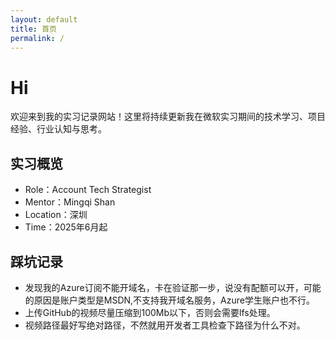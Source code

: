```yaml
---
layout: default
title: 首页
permalink: /
---
```


# Hi

欢迎来到我的实习记录网站！这里将持续更新我在微软实习期间的技术学习、项目经验、行业认知与思考。

## 实习概览

- Role：Account Tech Strategist
- Mentor：Mingqi Shan
- Location：深圳
- Time：2025年6月起

## 踩坑记录

- 发现我的Azure订阅不能开域名，卡在验证那一步，说没有配额可以开，可能的原因是账户类型是MSDN,不支持我开域名服务，Azure学生账户也不行。
- 上传GitHub的视频尽量压缩到100Mb以下，否则会需要lfs处理。
- 视频路径最好写绝对路径，不然就用开发者工具检查下路径为什么不对。
